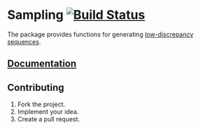 # Sampling [![Build Status][travis-svg]][travis-url]

The package provides functions for generating [low-discrepancy sequences][1].

## [Documentation][doc]

## Contributing

1. Fork the project.
2. Implement your idea.
3. Create a pull request.

[1]: https://en.wikipedia.org/wiki/Low-discrepancy_sequence

[doc]: http://godoc.org/github.com/ready-steady/sampling
[travis-svg]: https://travis-ci.org/ready-steady/sampling.svg?branch=master
[travis-url]: https://travis-ci.org/ready-steady/sampling
